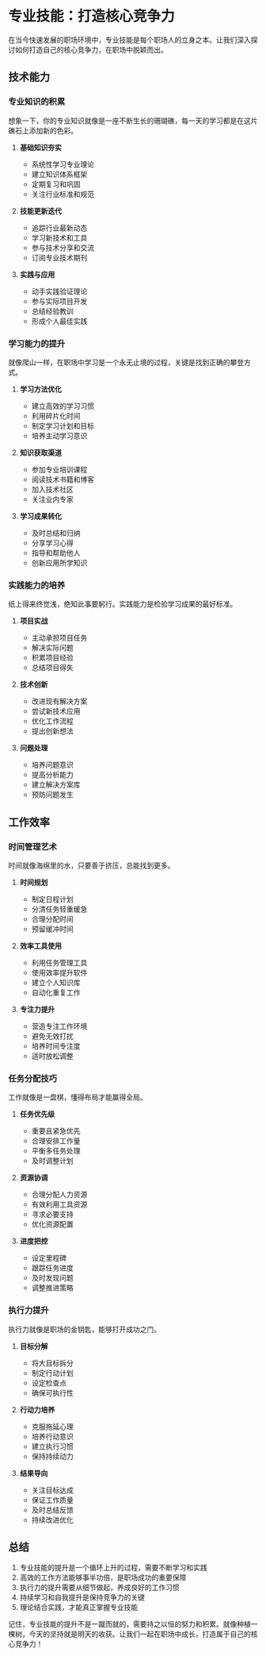 # 专业技能：打造核心竞争力

在当今快速发展的职场环境中，专业技能是每个职场人的立身之本。让我们深入探讨如何打造自己的核心竞争力，在职场中脱颖而出。

## 技术能力

### 专业知识的积累

想象一下，你的专业知识就像是一座不断生长的珊瑚礁，每一天的学习都是在这片礁石上添加新的色彩。

1. **基础知识夯实**
   - 系统性学习专业理论
   - 建立知识体系框架
   - 定期复习和巩固
   - 关注行业标准和规范

2. **技能更新迭代**
   - 追踪行业最新动态
   - 学习新技术和工具
   - 参与技术分享和交流
   - 订阅专业技术期刊

3. **实践与应用**
   - 动手实践验证理论
   - 参与实际项目开发
   - 总结经验教训
   - 形成个人最佳实践

### 学习能力的提升

就像爬山一样，在职场中学习是一个永无止境的过程，关键是找到正确的攀登方式。

1. **学习方法优化**
   - 建立高效的学习习惯
   - 利用碎片化时间
   - 制定学习计划和目标
   - 培养主动学习意识

2. **知识获取渠道**
   - 参加专业培训课程
   - 阅读技术书籍和博客
   - 加入技术社区
   - 关注业内专家

3. **学习成果转化**
   - 及时总结和归纳
   - 分享学习心得
   - 指导和帮助他人
   - 创新应用所学知识

### 实践能力的培养

纸上得来终觉浅，绝知此事要躬行。实践能力是检验学习成果的最好标准。

1. **项目实战**
   - 主动承担项目任务
   - 解决实际问题
   - 积累项目经验
   - 总结项目得失

2. **技术创新**
   - 改进现有解决方案
   - 尝试新技术应用
   - 优化工作流程
   - 提出创新想法

3. **问题处理**
   - 培养问题意识
   - 提高分析能力
   - 建立解决方案库
   - 预防问题发生

## 工作效率

### 时间管理艺术

时间就像海绵里的水，只要善于挤压，总能找到更多。

1. **时间规划**
   - 制定日程计划
   - 分清任务轻重缓急
   - 合理分配时间
   - 预留缓冲时间

2. **效率工具使用**
   - 利用任务管理工具
   - 使用效率提升软件
   - 建立个人知识库
   - 自动化重复工作

3. **专注力提升**
   - 营造专注工作环境
   - 避免无效打扰
   - 培养时间专注度
   - 适时放松调整

### 任务分配技巧

工作就像是一盘棋，懂得布局才能赢得全局。

1. **任务优先级**
   - 重要且紧急优先
   - 合理安排工作量
   - 平衡多任务处理
   - 及时调整计划

2. **资源协调**
   - 合理分配人力资源
   - 有效利用工具资源
   - 寻求必要支持
   - 优化资源配置

3. **进度把控**
   - 设定里程碑
   - 跟踪任务进度
   - 及时发现问题
   - 调整推进策略

### 执行力提升

执行力就像是职场的金钥匙，能够打开成功之门。

1. **目标分解**
   - 将大目标拆分
   - 制定行动计划
   - 设定检查点
   - 确保可执行性

2. **行动力培养**
   - 克服拖延心理
   - 培养行动意识
   - 建立执行习惯
   - 保持持续动力

3. **结果导向**
   - 关注目标达成
   - 保证工作质量
   - 及时总结反馈
   - 持续改进优化

## 总结

1. 专业技能的提升是一个循环上升的过程，需要不断学习和实践
2. 高效的工作方法能够事半功倍，是职场成功的重要保障
3. 执行力的提升需要从细节做起，养成良好的工作习惯
4. 持续学习和自我提升是保持竞争力的关键
5. 理论结合实践，才能真正掌握专业技能

记住，专业技能的提升不是一蹴而就的，需要持之以恒的努力和积累。就像种植一棵树，今天的坚持就是明天的收获。让我们一起在职场中成长，打造属于自己的核心竞争力！